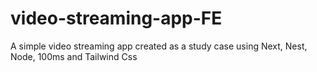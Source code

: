 # video-streaming-app-FE
A simple video streaming app created as a study case using Next, Nest, Node, 100ms and Tailwind Css
